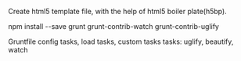 Create html5 template file, with the help of html5 boiler plate(h5bp).

npm install --save
  grunt grunt-contrib-watch grunt-contrib-uglify

Gruntfile config tasks, load tasks, custom tasks
tasks: uglify, beautify, watch
